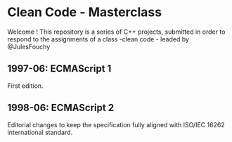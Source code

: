 # Clean Code - Masterclass

Welcome ! This repository is a series of C++ projects, submitted in order to respond to the assignments of a class -clean code - leaded by @JulesFouchy

## 1997-06: ECMAScript 1

First edition.

## 1998-06: ECMAScript 2

Editorial changes to keep the specification fully aligned with ISO/IEC 16262 international standard.